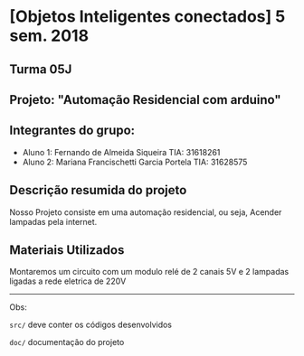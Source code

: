 # [Objetos Inteligentes conectados] 5 sem. 2018

## Turma 05J
## Projeto: "Automação Residencial com arduino"
## Integrantes do grupo:

* Aluno 1: Fernando de Almeida Siqueira TIA: 31618261
* Aluno 2: Mariana Francischetti Garcia Portela TIA: 31628575


## Descrição resumida do projeto

Nosso Projeto consiste em uma automação residencial, ou seja, Acender lampadas pela internet.

## Materiais Utilizados

Montaremos um circuito com um modulo relé de 2 canais 5V e 2 lampadas ligadas a rede eletrica de 220V


_______________________________________
Obs:

`src/` deve conter os códigos desenvolvidos

`doc/` documentação do projeto
